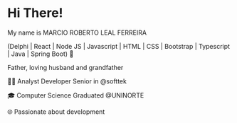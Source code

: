 <H1>Hi There!</H1>

My name is MARCIO ROBERTO LEAL FERREIRA

(Delphi | React | Node JS | Javascript | HTML | CSS | Bootstrap | Typescript | Java | Spring Boot) 🚀

Father, loving husband and grandfather

👩‍💻 Analyst Developer Senior in @softtek

🎓 Computer Science Graduated @UNINORTE

🌐 Passionate about development
